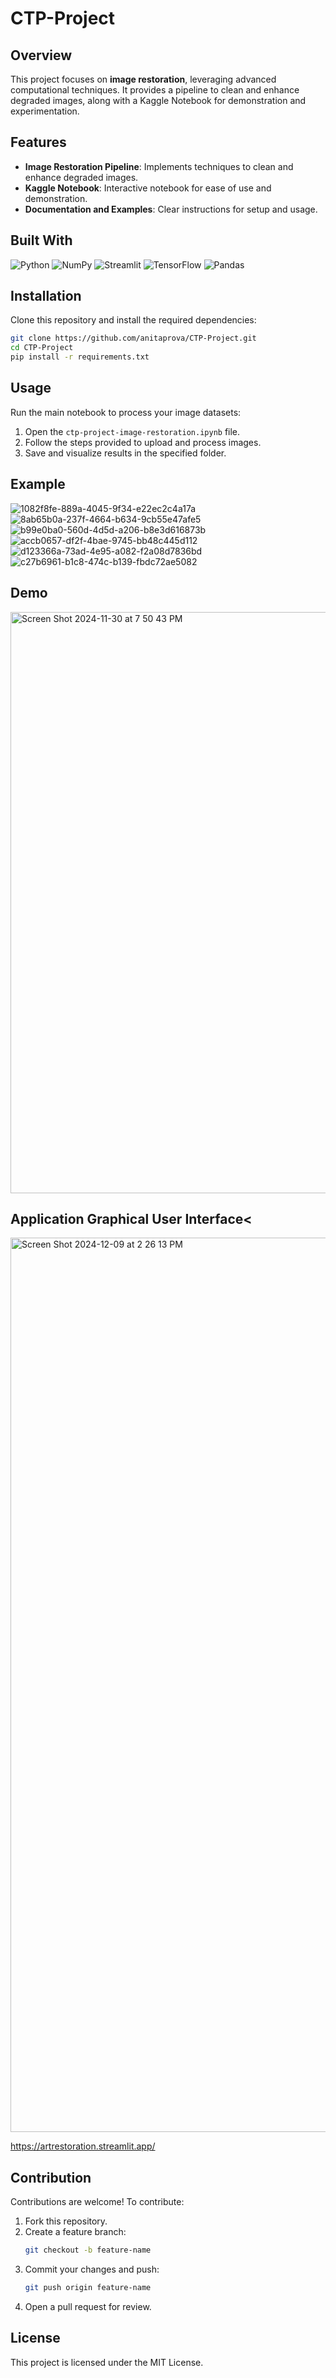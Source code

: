 # CTP-Project

## Overview
This project focuses on **image restoration**, leveraging advanced computational techniques. It provides a pipeline to clean and enhance degraded images, along with a Kaggle Notebook for demonstration and experimentation.

## Features
- **Image Restoration Pipeline**: Implements techniques to clean and enhance degraded images.
- **Kaggle Notebook**: Interactive notebook for ease of use and demonstration.
- **Documentation and Examples**: Clear instructions for setup and usage.

## Built With

![Python](https://img.shields.io/badge/-Python-3776AB?logo=python&logoColor=white&style=for-the-badge)
![NumPy](https://img.shields.io/badge/-NumPy-013243?logo=numpy&logoColor=white&style=for-the-badge)
![Streamlit](https://img.shields.io/badge/-Streamlit-FF4B4B?logo=streamlit&logoColor=white&style=for-the-badge)
![TensorFlow](https://img.shields.io/badge/-TensorFlow-FF6F00?logo=tensorflow&logoColor=white&style=for-the-badge)
![Pandas](https://img.shields.io/badge/-Pandas-150458?logo=pandas&logoColor=white&style=for-the-badge)


## Installation
Clone this repository and install the required dependencies:

```bash
git clone https://github.com/anitaprova/CTP-Project.git
cd CTP-Project
pip install -r requirements.txt
```

## Usage
Run the main notebook to process your image datasets:

1. Open the `ctp-project-image-restoration.ipynb` file.
2. Follow the steps provided to upload and process images.
3. Save and visualize results in the specified folder.

## Example
![1082f8fe-889a-4045-9f34-e22ec2c4a17a](https://github.com/user-attachments/assets/d1c29517-8fde-4c69-b476-7d593c7f4f9c)
![8ab65b0a-237f-4664-b634-9cb55e47afe5](https://github.com/user-attachments/assets/654254eb-8bae-4639-a531-fc2c5d11b589)
![b99e0ba0-560d-4d5d-a206-b8e3d616873b](https://github.com/user-attachments/assets/239dd066-691b-436b-9143-d6f26426415a)
![accb0657-df2f-4bae-9745-bb48c445d112](https://github.com/user-attachments/assets/c445f0f8-233e-4d51-a6a9-9b5547b31c8e)
![d123366a-73ad-4e95-a082-f2a08d7836bd](https://github.com/user-attachments/assets/febd9def-09c8-47ef-b8cd-9f9832704d4c)
![c27b6961-b1c8-474c-b139-fbdc72ae5082](https://github.com/user-attachments/assets/7e7e8997-b2db-4246-8062-e8ee34c250dd)


## Demo
[<img width="930" alt="Screen Shot 2024-11-30 at 7 50 43 PM" src="https://github.com/user-attachments/assets/68ebfcc9-8c67-4e89-8317-221e05fb41d5">](https://www.loom.com/share/b4f1c76f3d6449769273fe8b9e26f536?sid=83b632da-6850-4deb-a3dd-37de556f57a9)

## Application Graphical User Interface<
[<img width="1431" alt="Screen Shot 2024-12-09 at 2 26 13 PM" src="https://github.com/user-attachments/assets/a2a31851-6e39-4b69-bb18-ccfcf401bfee">](https://artrestoration.streamlit.app/)


https://artrestoration.streamlit.app/

## Contribution
Contributions are welcome! To contribute:

1. Fork this repository.
2. Create a feature branch:
   ```bash
   git checkout -b feature-name
   ```
3. Commit your changes and push:
   ```bash
   git push origin feature-name
   ```
4. Open a pull request for review.

## License
This project is licensed under the MIT License.

